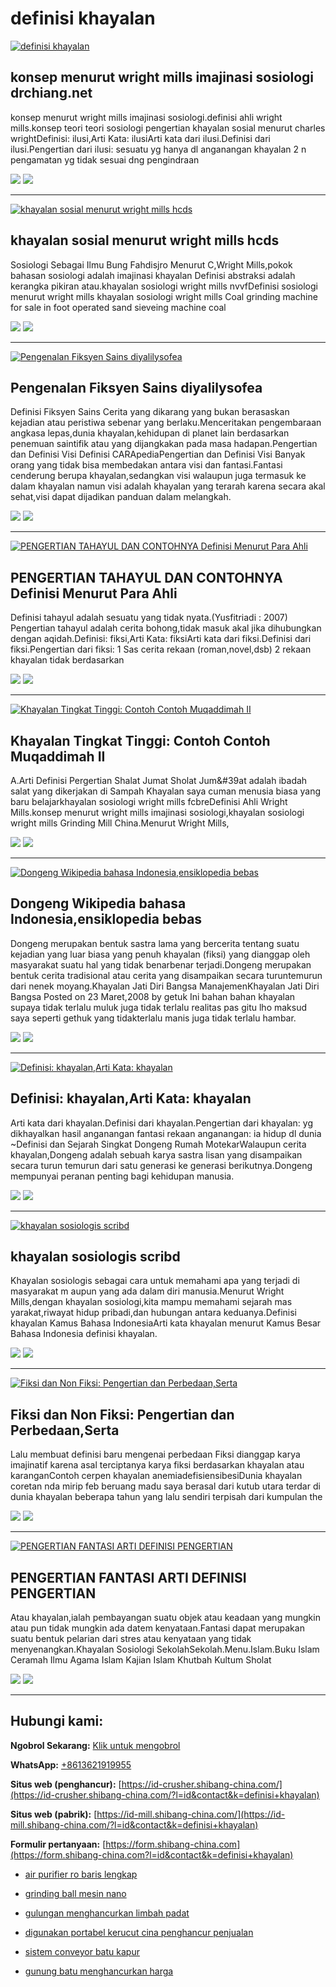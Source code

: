 # definisi khayalan

<a href="https://swt.shibang-china.com/?l=id&img&k=definisi+khayalan" target="_blank">![definisi khayalan](http://static.shibang-china.com/all-800x300/634.jpg)</a>

## konsep menurut wright mills imajinasi sosiologi drchiang.net
konsep menurut wright mills imajinasi sosiologi.definisi ahli wright mills.konsep teori teori sosiologi pengertian khayalan sosial menurut charles wrightDefinisi: ilusi,Arti Kata: ilusiArti kata dari ilusi.Definisi dari ilusi.Pengertian dari ilusi: sesuatu yg hanya dl anganangan khayalan 2 n pengamatan yg tidak sesuai dng pengindraan


<a href="https://whatsapp.shibangsoft.com/WhatsApp.php" target="_blank" title="WhatsApp">![](http://static.shibang-china.com/icon/whatsapp.png)</a> <a href="https://swt.shibang-china.com/?l=id&icon&k=definisi+khayalan" target="_blank">![](http://static.shibang-china.com/icon/chat-id.png)</a>

---

<a href="https://swt.shibang-china.com/?l=id&img&k=definisi+khayalan" target="_blank">![khayalan sosial menurut wright mills hcds](http://static.shibang-china.com/all-800x300/397.jpg)</a>

## khayalan sosial menurut wright mills hcds
Sosiologi Sebagai Ilmu Bung Fahdisjro Menurut C,Wright Mills,pokok bahasan sosiologi adalah imajinasi khayalan Definisi abstraksi adalah kerangka pikiran atau.khayalan sosiologi wright mills nvvfDefinisi sosiologi menurut wright mills khayalan sosiologi wright mills Coal grinding machine for sale in foot operated sand sieveing machine coal


<a href="https://whatsapp.shibangsoft.com/WhatsApp.php" target="_blank" title="WhatsApp">![](http://static.shibang-china.com/icon/whatsapp.png)</a> <a href="https://swt.shibang-china.com/?l=id&icon&k=definisi+khayalan" target="_blank">![](http://static.shibang-china.com/icon/chat-id.png)</a>

---

<a href="https://swt.shibang-china.com/?l=id&img&k=definisi+khayalan" target="_blank">![Pengenalan Fiksyen Sains diyalilysofea](http://static.shibang-china.com/all-800x300/1243.jpg)</a>

## Pengenalan Fiksyen Sains diyalilysofea
Definisi Fiksyen Sains Cerita yang dikarang yang bukan berasaskan kejadian atau peristiwa sebenar yang berlaku.Menceritakan pengembaraan angkasa lepas,dunia khayalan,kehidupan di planet lain berdasarkan penemuan saintifik atau yang dijangkakan pada masa hadapan.Pengertian dan Definisi Visi Definisi CARApediaPengertian dan Definisi Visi Banyak orang yang tidak bisa membedakan antara visi dan fantasi.Fantasi cenderung berupa khayalan,sedangkan visi walaupun juga termasuk ke dalam khayalan namun visi adalah khayalan yang terarah karena secara akal sehat,visi dapat dijadikan panduan dalam melangkah.


<a href="https://whatsapp.shibangsoft.com/WhatsApp.php" target="_blank" title="WhatsApp">![](http://static.shibang-china.com/icon/whatsapp.png)</a> <a href="https://swt.shibang-china.com/?l=id&icon&k=definisi+khayalan" target="_blank">![](http://static.shibang-china.com/icon/chat-id.png)</a>

---

<a href="https://swt.shibang-china.com/?l=id&img&k=definisi+khayalan" target="_blank">![PENGERTIAN TAHAYUL DAN CONTOHNYA Definisi Menurut Para Ahli](http://static.shibang-china.com/all-800x300/978.jpg)</a>

## PENGERTIAN TAHAYUL DAN CONTOHNYA Definisi Menurut Para Ahli
Definisi tahayul adalah sesuatu yang tidak nyata.(Yusfitriadi : 2007) Pengertian tahayul adalah cerita bohong,tidak masuk akal jika dihubungkan dengan aqidah.Definisi: fiksi,Arti Kata: fiksiArti kata dari fiksi.Definisi dari fiksi.Pengertian dari fiksi: 1 Sas cerita rekaan (roman,novel,dsb) 2 rekaan khayalan tidak berdasarkan


<a href="https://whatsapp.shibangsoft.com/WhatsApp.php" target="_blank" title="WhatsApp">![](http://static.shibang-china.com/icon/whatsapp.png)</a> <a href="https://swt.shibang-china.com/?l=id&icon&k=definisi+khayalan" target="_blank">![](http://static.shibang-china.com/icon/chat-id.png)</a>

---

<a href="https://swt.shibang-china.com/?l=id&img&k=definisi+khayalan" target="_blank">![Khayalan Tingkat Tinggi: Contoh Contoh Muqaddimah II](http://static.shibang-china.com/all-800x300/185.jpg)</a>

## Khayalan Tingkat Tinggi: Contoh Contoh Muqaddimah II
A.Arti Definisi Pergertian Shalat Jumat Sholat Jum&#39at adalah ibadah salat yang dikerjakan di Sampah Khayalan saya cuman menusia biasa yang baru belajarkhayalan sosiologi wright mills fcbreDefinisi Ahli Wright Mills.konsep menurut wright mills imajinasi sosiologi,khayalan sosiologi wright mills Grinding Mill China.Menurut Wright Mills,


<a href="https://whatsapp.shibangsoft.com/WhatsApp.php" target="_blank" title="WhatsApp">![](http://static.shibang-china.com/icon/whatsapp.png)</a> <a href="https://swt.shibang-china.com/?l=id&icon&k=definisi+khayalan" target="_blank">![](http://static.shibang-china.com/icon/chat-id.png)</a>

---

<a href="https://swt.shibang-china.com/?l=id&img&k=definisi+khayalan" target="_blank">![Dongeng Wikipedia bahasa Indonesia,ensiklopedia bebas](http://static.shibang-china.com/all-800x300/1135.jpg)</a>

## Dongeng Wikipedia bahasa Indonesia,ensiklopedia bebas
Dongeng merupakan bentuk sastra lama yang bercerita tentang suatu kejadian yang luar biasa yang penuh khayalan (fiksi) yang dianggap oleh masyarakat suatu hal yang tidak benarbenar terjadi.Dongeng merupakan bentuk cerita tradisional atau cerita yang disampaikan secara turuntemurun dari nenek moyang.Khayalan Jati Diri Bangsa ManajemenKhayalan Jati Diri Bangsa Posted on 23 Maret,2008 by getuk Ini bahan bahan khayalan supaya tidak terlalu muluk juga tidak terlalu realitas pas gitu lho maksud saya seperti gethuk yang tidakterlalu manis juga tidak terlalu hambar.


<a href="https://whatsapp.shibangsoft.com/WhatsApp.php" target="_blank" title="WhatsApp">![](http://static.shibang-china.com/icon/whatsapp.png)</a> <a href="https://swt.shibang-china.com/?l=id&icon&k=definisi+khayalan" target="_blank">![](http://static.shibang-china.com/icon/chat-id.png)</a>

---

<a href="https://swt.shibang-china.com/?l=id&img&k=definisi+khayalan" target="_blank">![Definisi: khayalan,Arti Kata: khayalan](http://static.shibang-china.com/all-800x300/437.jpg)</a>

## Definisi: khayalan,Arti Kata: khayalan
Arti kata dari khayalan.Definisi dari khayalan.Pengertian dari khayalan: yg dikhayalkan hasil anganangan fantasi rekaan anganangan: ia hidup dl dunia ~Definisi dan Sejarah Singkat Dongeng Rumah MotekarWalaupun cerita khayalan,Dongeng adalah sebuah karya sastra lisan yang disampaikan secara turun temurun dari satu generasi ke generasi berikutnya.Dongeng mempunyai peranan penting bagi kehidupan manusia.


<a href="https://whatsapp.shibangsoft.com/WhatsApp.php" target="_blank" title="WhatsApp">![](http://static.shibang-china.com/icon/whatsapp.png)</a> <a href="https://swt.shibang-china.com/?l=id&icon&k=definisi+khayalan" target="_blank">![](http://static.shibang-china.com/icon/chat-id.png)</a>

---

<a href="https://swt.shibang-china.com/?l=id&img&k=definisi+khayalan" target="_blank">![khayalan sosiologis scribd](http://static.shibang-china.com/all-800x300/966.jpg)</a>

## khayalan sosiologis scribd
Khayalan sosiologis sebagai cara untuk memahami apa yang terjadi di masyarakat m aupun yang ada dalam diri manusia.Menurut Wright Mills,dengan khayalan sosiologi,kita mampu memahami sejarah mas yarakat,riwayat hidup pribadi,dan hubungan antara keduanya.Definisi khayalan Kamus Bahasa IndonesiaArti kata khayalan menurut Kamus Besar Bahasa Indonesia definisi khayalan.


<a href="https://whatsapp.shibangsoft.com/WhatsApp.php" target="_blank" title="WhatsApp">![](http://static.shibang-china.com/icon/whatsapp.png)</a> <a href="https://swt.shibang-china.com/?l=id&icon&k=definisi+khayalan" target="_blank">![](http://static.shibang-china.com/icon/chat-id.png)</a>

---

<a href="https://swt.shibang-china.com/?l=id&img&k=definisi+khayalan" target="_blank">![Fiksi dan Non Fiksi: Pengertian dan Perbedaan,Serta](http://static.shibang-china.com/all-800x300/1226.jpg)</a>

## Fiksi dan Non Fiksi: Pengertian dan Perbedaan,Serta
Lalu membuat definisi baru mengenai perbedaan Fiksi dianggap karya imajinatif karena asal terciptanya karya fiksi berdasarkan khayalan atau karanganContoh cerpen khayalan anemiadefisiensibesiDunia khayalan coretan nda mirip feb beruang madu saya berasal dari kutub utara terdar di dunia khayalan beberapa tahun yang lalu sendiri terpisah dari kumpulan the


<a href="https://whatsapp.shibangsoft.com/WhatsApp.php" target="_blank" title="WhatsApp">![](http://static.shibang-china.com/icon/whatsapp.png)</a> <a href="https://swt.shibang-china.com/?l=id&icon&k=definisi+khayalan" target="_blank">![](http://static.shibang-china.com/icon/chat-id.png)</a>

---

<a href="https://swt.shibang-china.com/?l=id&img&k=definisi+khayalan" target="_blank">![PENGERTIAN FANTASI ARTI DEFINISI PENGERTIAN](http://static.shibang-china.com/all-800x300/513.jpg)</a>

## PENGERTIAN FANTASI ARTI DEFINISI PENGERTIAN
Atau khayalan,ialah pembayangan suatu objek atau keadaan yang mungkin atau pun tidak mungkin ada datem kenyataan.Fantasi dapat me­rupakan suatu bentuk pelarian dari stres atau kenya­taan yang tidak menyenangkan.Khayalan Sosiologi SekolahSekolah.Menu.Islam.Buku Islam Ceramah Ilmu Agama Islam Kajian Islam Khutbah Kultum Sholat


<a href="https://whatsapp.shibangsoft.com/WhatsApp.php" target="_blank" title="WhatsApp">![](http://static.shibang-china.com/icon/whatsapp.png)</a> <a href="https://swt.shibang-china.com/?l=id&icon&k=definisi+khayalan" target="_blank">![](http://static.shibang-china.com/icon/chat-id.png)</a>

---
## Hubungi kami:

**Ngobrol Sekarang:** [Klik untuk mengobrol](https://swt.shibang-china.com?l=id&contact&k=definisi+khayalan)

**WhatsApp:**  [+8613621919955](https://whatsapp.shibangsoft.com/WhatsApp.php)

**Situs web (penghancur):** [https://id-crusher.shibang-china.com/](https://id-crusher.shibang-china.com/?l=id&contact&k=definisi+khayalan)

**Situs web (pabrik):** [https://id-mill.shibang-china.com/](https://id-mill.shibang-china.com/?l=id&contact&k=definisi+khayalan)

**Formulir pertanyaan:** [https://form.shibang-china.com](https://form.shibang-china.com?l=id&contact&k=definisi+khayalan)

* [air purifier ro baris lengkap](../33/air%20purifier%20ro%20baris%20lengkap.md)

* [grinding ball mesin nano](../34/grinding%20ball%20mesin%20nano.md)

* [gulungan menghancurkan limbah padat](../38/gulungan%20menghancurkan%20limbah%20padat.md)

* [digunakan portabel kerucut cina penghancur penjualan](../39/digunakan%20portabel%20kerucut%20cina%20penghancur%20penjualan.md)

* [sistem conveyor batu kapur](../34/sistem%20conveyor%20batu%20kapur.md)

* [gunung batu menghancurkan harga](../40/gunung%20batu%20menghancurkan%20harga.md)